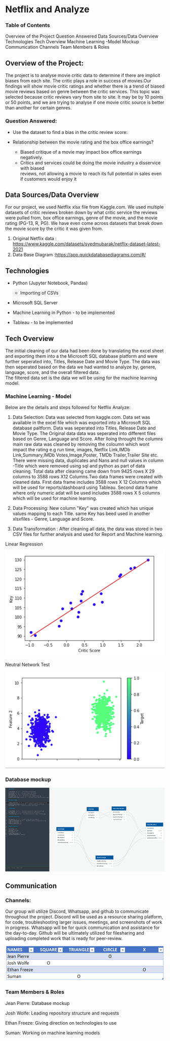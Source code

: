 # Netflix and Analyze

### Table of Contents 

Overview of the Project
	Question Answered
Data Sources/Data Overview
Technologies
Tech Overview
	Machine Learning -Model
	Mockup
Communication
	Channels
	Team Members & Roles


## Overview of the Project:
The project is to analyse movie critic data to determine if there are implicit biases from each site. The critic plays a role in success of movies.Our findings will show movie critic ratings and whether there is a trend of 
biased movie reviews based on genre between the critic services. This topic was selected because critic reviews vary from site to site. It may be by 10 points or 50 points, and we are trying to analyse if one movie critic 
source is better than another for certain genres.

### Question Answered:
* Use the dataset to find a bias in the critic review score:

* Relationship between the movie rating and the box office earnings?
    * Biased critique of a movie may impact box office earnings negatively.
    * Critics and services could be doing the movie industry a disservice with biased           
        reviews, not allowing a movie to reach its full potential in sales even if customers would enjoy it

## Data Sources/Data Overview
For our project, we used Netflix xlsx file  from Kaggle.com. We used multiple datasets of critic reviews broken down by what critic service the reviews were pulled from, box office earnings, genre of the movie, 
and the movie rating (PG-13, R, PG). We have even come across datasets that break down the movie score by the critic it was given from. 

1. Original Netflix data : https://www.kaggle.com/datasets/syedmubarak/netflix-dataset-latest-2021
2. Data Base Diagram :https://app.quickdatabasediagrams.com/#/



## Technologies

* Python (Jupyter Notebook, Pandas)
	* Importing of CSVs	

* Microsoft SQL Server

* Machine Learning in Python - to be implemented

* Tableau - to be implemented

## Tech Overview

The initial cleaning of our data had been done by translating the excel sheet and exporting them into a the Microsoft SQL database platform and were further seperated into, Titles, 
Release Date and Movie Type. The data was then seperated based on the data we had wanted to analyze by, genere, language, score, and the overall filtered data.  
The filtered data set is the data we will be using for the machine learning model. 

### Machine Learning - Model
Below are the details and steps followed for Netflix Analyze:

1. Data Selection: Data was selected from kaggle.com. Data set was available in the excel file which was exported into a Microsoft SQL database paltform. Data was seperated into Titles, Release Date and Movie Type. The Original data
   data was seperated into different files based on Genre, Language and Score. After lloing throught the columns main raw data was cleaned by removing the coloumn which wont impact the rating e.g run time, images, Netflix Link,IMDb Link,Summary,IMDb Votes,Image,Poster,
   TMDb Trailer,Trailer Site etc. There were missing data, duplicates and Nans and null values in column -Title which were removed using sql and python as part of data cleaning. Total data after cleaning came down from 9425 rows X 29 columns to 3588 rows X12 Columns.Two data frames were created 
   with cleaned data. First data frame includes 3588 rows X 12 Columns which will be used for reports/dashboard using Tableau. Second data frame where only numeric adat will be used includes 3588 rows X 5 columns which will be used for machine learning.
   
2. Data Processing: New column "Key" was created which has unique values mapping to each Title. same Key has beed used in another xlsxfiles - Genre, Language and Score.

3. Data Transformation : After cleaning all data, the data was stored in two CSV files for further analysis and used for Report and Machine learning. 

Linear Regression
 
![](https://github.com/Cyber-Wolfe/Netflix_and_Analyze/blob/Netflix_Analyze_Dataframe/Resources/Picture18.png) 

Neutral Network Test

![](https://github.com/Cyber-Wolfe/Netflix_and_Analyze/blob/Netflix_Analyze_Dataframe/Resources/Picture19.png) 
 

### Database mockup

![dbdiagram.PNG](https://github.com/Cyber-Wolfe/Netflix_and_Analyze/blob/main/Resources/dbdiagram.PNG)


## Communication

### Channels:

Our group will utilize Discord, Whatsapp, and github to communicate throughout the project. Discord will be used as a resource sharing platform, for code, troubleshooting larger issues, meetings, and screenshots of work in progress. Whatsapp will be for quick communication and assistance for the day-to-day. Github will be ultimately utilized for filesharing and uploading completed work that is ready for peer-review.

![Roles.png](https://github.com/Cyber-Wolfe/Netflix_and_Analyze/blob/main/Resources/Roles.PNG)

### Team Members & Roles 

Jean Pierre: Database mockup 

Josh Wolfe: Leading repository structure and requests

Ethan Freeze: Giving direction on technologies to use

Suman:  Working on machine learning models
